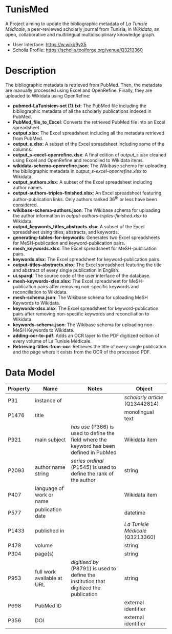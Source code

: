 # TunisMed
A Project aiming to update the bibliographic metadata of *La Tunisie Médicale*, a peer-reviewed scholarly journal from Tunisia, in *Wikidata*, an open, collaborative and multilingual multidisciplinary knowledge graph.

* User Interface: https://w.wiki/9yX5
* Scholia Profile: https://scholia.toolforge.org/venue/Q3213360

# Description
The bibliographic metadata is retrieved from PubMed. Then, the metadata are manually processed using Excel and OpenRefine. Finally, they are uploaded to Wikidata using OpenRefine:
- **pubmed-LaTunisiem-set (1).txt**: The PubMed file including the bibliographic metadata of all the scholarly publications indexed in PubMed.
- **PubMed_file_to_Excel**: Converts the retrieved PubMed file into an Excel spreadsheet.
- **output.xlsx**: The Excel spreadsheet including all the metadata retrieved from PubMed.
- **output_s.xlsx**: A subset of the Excel spreadsheet including some of the columns.
- **output_s-excel-openrefine.xlsx**: A final edition of *output_s.xlsx* cleaned using Excel and OpenRefine and reconciled to Wikidata items.
- **wikidata-schema-openrefine.json**: The Wikibase schema for uploading the bibliographic metadata in *output_s-excel-openrefine.xlsx* to Wikidata.
- **output_authors.xlsx**: A subset of the Excel spreadsheet including author names.
- **output-authors-triples-finished.xlsx**: An Excel spreadsheet featuring author-publication links. Only authors ranked 36<sup>th</sup> or less have been considered.
- **wikibase-schema-authors.json**: The Wikibase schema for uploading the author information in *output-authors-triples-finished.xlsx* to Wikidata.
- **output_keywords_titles_abstracts.xlsx**: A subset of the Excel spreadsheet using titles, abstracts, and keywords.
- **generating-tables-for-keywords**: Generates two Excel spreadsheets for MeSH-publication and keyword-publication pairs.
- **mesh_keywords.xlsx**: The Excel spreadsheet for MeSH-publication pairs.
- **keywords.xlsx**: The Excel spreadsheet for keyword-publication pairs.
- **output-titles-abstracts.xlsx**: The Excel spreadsheet featuring the title and abstract of every single publication in English.
- **ui.sparql**: The source code of the user interface of the database.
- **mesh-keywords-xlsx.xlsx**: The Excel spreadsheet for MeSH-publication pairs after removing non-specific keywords and reconciliation to Wikidata.
- **mesh-schema.json**: The Wikibase schema for uploading MeSH Keywords to Wikidata.
- **keywords-xlsx.xlsx**: The Excel spreadsheet for keyword-publication pairs after removing non-specific keywords and reconciliation to Wikidata.
- **keywords-schema.json**: The Wikibase schema for uploading non-MeSH Keywords to Wikidata.
- **adding-ocr-to-pdf**: Adds an OCR layer to the PDF digitized edition of every volume of La Tunisie Médicale.
- **Retrieving-titles-from-ocr**: Retrieves the title of every single publication and the page where it exists from the OCR of the processed PDF.

# Data Model
| Property | Name                        | Notes                                                                                                   | Object                           |
|----------|-----------------------------|---------------------------------------------------------------------------------------------------------|----------------------------------|
| P31      | instance of                 |                                                                                                         | *scholarly article* (Q13442814)  |
| P1476    | title                       |                                                                                                         | monolingual text                 |
| P921     | main subject                | *has use* (P366) is used to define the field where the keyword has been defined in PubMed               | Wikidata item                    |
| P2093    | author name string          | *series ordinal* (P1545) is used to define the rank of the author                                       | string                           |
| P407     | language of work or name    |                                                                                                         | Wikidata item                    |
| P577     | publication date            |                                                                                                         | datetime                         |
| P1433    | published in                |                                                                                                         | *La Tunisie Médicale* (Q3213360) |
| P478     | volume                      |                                                                                                         | string                           |
| P304     | page(s)                     |                                                                                                         | string                           |
| P953     | full work available at URL  | *digitised by* (P8791) is used to define the institution that digitized the publication                 | string                           |
| P698     | PubMed ID                   |                                                                                                         | external identifier              |
| P356     | DOI                         |                                                                                                         | external identifier              |

